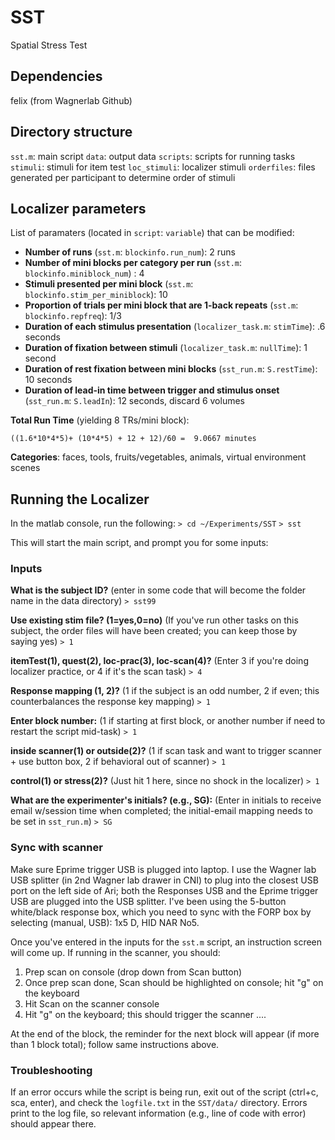 # SST
Spatial Stress Test

## Dependencies
felix (from Wagnerlab Github)

## Directory structure
`sst.m`: main script
`data`: output data
`scripts`: scripts for running tasks
`stimuli`: stimuli for item test
`loc_stimuli`: localizer stimuli
`orderfiles`: files generated per participant to determine order of stimuli


## Localizer parameters

List of paramaters (located in `script`: `variable`) that can be modified:

- **Number of runs** (`sst.m`: `blockinfo.run_num`): 2 runs
- **Number of mini blocks per category per run** (`sst.m`: `blockinfo.miniblock_num`) : 4
- **Stimuli presented per mini block** (`sst.m`: `blockinfo.stim_per_miniblock`): 10
- **Proportion of trials per mini block that are 1-back repeats** (`sst.m`: `blockinfo.repfreq`): 1/3
- **Duration of each stimulus presentation** (`localizer_task.m`: `stimTime`): .6 seconds
- **Duration of fixation between stimuli** (`localizer_task.m`: `nullTime`): 1 second
- **Duration of rest fixation between mini blocks** (`sst_run.m`: `S.restTime`): 10 seconds
- **Duration of lead-in time between trigger and stimulus onset** (`sst_run.m`: `S.leadIn`): 12 seconds, discard 6 volumes

**Total Run Time** (yielding 8 TRs/mini block): 
```
((1.6*10*4*5)+ (10*4*5) + 12 + 12)/60 =  9.0667 minutes
```

**Categories**: faces, tools, fruits/vegetables, animals, virtual environment scenes

## Running the Localizer

In the matlab console, run the following:
`> cd ~/Experiments/SST`
`> sst`

This will start the main script, and prompt you for some inputs:

### Inputs
**What is the subject ID?** (enter in some code that will become the folder name in the data directory)
`> sst99`

**Use existing stim file? (1=yes,0=no)** (If you've run other tasks on this subject, the order files will have been created; you can keep those by saying yes)
`> 1`

**itemTest(1), quest(2), loc-prac(3), loc-scan(4)?** (Enter 3 if you're doing localizer practice, or 4 if it's the scan task)
`> 4`

**Response mapping (1, 2)?** (1 if the subject is an odd number, 2 if even; this counterbalances the response key mapping)
`> 1`

**Enter block number:** (1 if starting at first block, or another number if need to restart the script mid-task)
`> 1`

**inside scanner(1) or outside(2)?** (1 if scan task and want to trigger scanner + use button box, 2 if behavioral out of scanner)
`> 1`

**control(1) or stress(2)?** (Just hit 1 here, since no shock in the localizer)
`> 1`

**What are the experimenter's initials? (e.g., SG):** (Enter in initials to receive email w/session time when completed; the initial-email mapping needs to be set in `sst_run.m`)
`> SG`

### Sync with scanner

Make sure Eprime trigger USB is plugged into laptop. I use the Wagner lab USB splitter (in 2nd Wagner lab drawer in CNI) to plug into the closest USB port on the left side of Ari; both the Responses USB and the Eprime trigger USB are plugged into the USB splitter. I've been using the 5-button white/black response box, which you need to sync with the FORP box by selecting (manual, USB): 1x5 D, HID NAR No5.

Once you've entered in the inputs for the `sst.m` script, an instruction screen will come up. If running in the scanner, you should:

1. Prep scan on console (drop down from Scan button)
2. Once prep scan done, Scan should be highlighted on console; hit "g" on the keyboard
3. Hit Scan on the scanner console
4. Hit "g" on the keyboard; this should trigger the scanner
....
 
 At the end of the block, the reminder for the next block will appear (if more than 1 block total); follow same instructions above.

### Troubleshooting

If an error occurs while the script is being run, exit out of the script (ctrl+c, sca, enter), and check the `logfile.txt` in the `SST/data/` directory. Errors print to the log file, so relevant information (e.g., line of code with error) should appear there.
 
 
